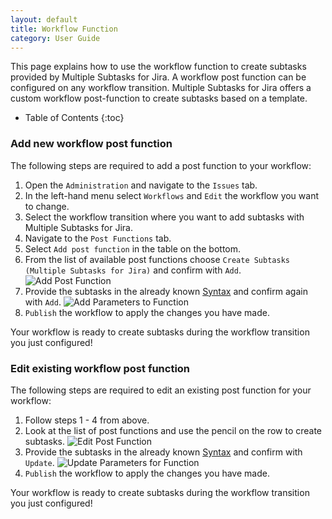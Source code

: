```yaml
---
layout: default
title: Workflow Function
category: User Guide
---
```


This page explains how to use the workflow function to create subtasks provided by Multiple Subtasks for Jira.
A workflow post function can be configured on any workflow transition.
Multiple Subtasks for Jira offers a custom workflow post-function to create subtasks based on a template.

* Table of Contents
{:toc}

### Add new workflow post function

The following steps are required to add a post function to your workflow:

1. Open the `Administration` and navigate to the `Issues` tab. 
2. In the left-hand menu select `Workflows` and `Edit` the workflow you want to change.
3. Select the workflow transition where you want to add subtasks with Multiple Subtasks for Jira.
4. Navigate to the `Post Functions` tab.
5. Select `Add post function` in the table on the bottom.
6. From the list of available post functions choose `Create Subtasks (Multiple Subtasks for Jira)` and confirm with `Add`.
![Add Post Function](/images/workflow-function-add-post-function.png)
7. Provide the subtasks in the already known [Syntax](/syntax) and confirm again with `Add`.
![Add Parameters to Function](/images/workflow-function-add-parameters-to-function.png)
8. `Publish` the workflow to apply the changes you have made. 

Your workflow is ready to create subtasks during the workflow transition you just configured!

### Edit existing workflow post function

The following steps are required to edit an existing post function for your workflow:

1. Follow steps 1 - 4 from above.
2. Look at the list of post functions and use the pencil on the row to create subtasks.
![Edit Post Function](/images/workflow-function-edit-post-function.png)
3. Provide the subtasks in the already known [Syntax](/syntax) and confirm  with `Update`.
![Update Parameters for Function](/images/workflow-function-update-parameters-of-function.png)
4. `Publish` the workflow to apply the changes you have made. 

Your workflow is ready to create subtasks during the workflow transition you just configured!
